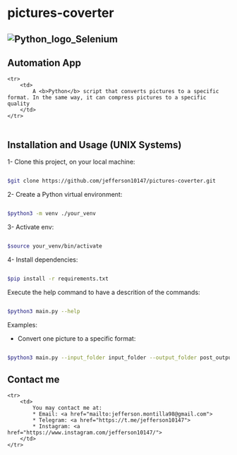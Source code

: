 # pictures-coverter

## ![Python_logo_Selenium](https://image.pngaaa.com/138/619138-middle.png)

## Automation App

<table>

    <tr>
        <td>
            A <b>Python</b> script that converts pictures to a specific format. In the same way, it can compress pictures to a specific quality
        </td>
    </tr>

</table>

## Installation and Usage (UNIX Systems)

1- Clone this project, on your local machine:

```bash

$git clone https://github.com/jefferson10147/pictures-coverter.git

```

2- Create a Python virtual environment:

``` bash

$python3 -m venv ./your_venv

```

3- Activate env:

```bash

$source your_venv/bin/activate

```

4- Install dependencies:

```bash

$pip install -r requirements.txt

```

Execute the help command to have a descrition of the commands:

```bash

$python3 main.py --help

```


Examples:

* Convert one picture to a specific format:

```bash

$python3 main.py --input_folder input_folder --output_folder post_output_folder --extension jpg  -- final_extension png --quality 100

```

## Contact me

<table>

    <tr>
        <td>
            You may contact me at:
            * Email: <a href="mailto:jefferson.montilla98@gmail.com">
            * Telegram: <a href="https://t.me/jefferson10147">
            * Instagram: <a href="https://www.instagram.com/jefferson10147/">
        </td>
    </tr>

</table>
